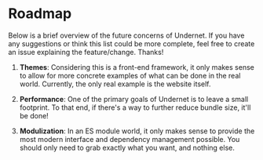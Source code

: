 # Roadmap

Below is a brief overview of the future concerns of Undernet. If you have any suggestions or think this list could be more complete, feel free to create an issue explaining the feature/change. Thanks!

1. **Themes**: Considering this is a front-end framework, it only makes sense to allow for more concrete examples of what can be done in the real world. Currently, the only real example is the website itself.

2. **Performance**: One of the primary goals of Undernet is to leave a small footprint. To that end, if there's a way to further reduce bundle size, it'll be done!

3. **Modulization**: In an ES module world, it only makes sense to provide the most modern interface and dependency management possible. You should only need to grab exactly what you want, and nothing else.
